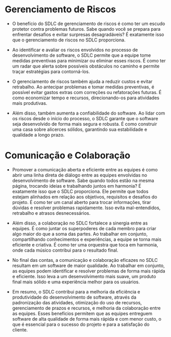 # Gerenciamento de Riscos

* O benefício do SDLC de gerenciamento de riscos é como ter um escudo protetor contra problemas futuros. Sabe quando você se prepara para enfrentar desafios e evitar surpresas desagradáveis? É exatamente isso que o gerenciamento de riscos no SDLC proporciona.

* Ao identificar e avaliar os riscos envolvidos no processo de desenvolvimento de software, o SDLC permite que a equipe tome medidas preventivas para minimizar ou eliminar esses riscos. É como ter um radar que alerta sobre possíveis obstáculos no caminho e permite traçar estratégias para contorná-los.

* O gerenciamento de riscos também ajuda a reduzir custos e evitar retrabalho. Ao antecipar problemas e tomar medidas preventivas, é possível evitar gastos extras com correções ou refatorações futuras. É como economizar tempo e recursos, direcionando-os para atividades mais produtivas.

* Além disso, também aumenta a confiabilidade do software. Ao lidar com os riscos desde o início do processo, o SDLC garante que o software seja desenvolvido de forma mais segura e robusta. É como construir uma casa sobre alicerces sólidos, garantindo sua estabilidade e qualidade a longo prazo.

# Comunicação e Colaboração

* Promover a comunicação aberta e eficiente entre as equipes é como abrir uma linha direta de diálogo entre as equipes envolvidas no desenvolvimento de software. Sabe quando todos estão na mesma página, trocando ideias e trabalhando juntos em harmonia? É exatamente isso que o SDLC proporciona. Ele permite que todos estejam alinhados em relação aos objetivos, requisitos e desafios do projeto. É como ter um canal aberto para trocar informações, tirar dúvidas e resolver problemas rapidamente. Isso evita mal-entendidos, retrabalho e atrasos desnecessários.

* Além disso, a colaboração no SDLC fortalece a sinergia entre as equipes. É como juntar os superpoderes de cada membro para criar algo maior do que a soma das partes. Ao trabalhar em conjunto, compartilhando conhecimentos e experiências, a equipe se torna mais eficiente e criativa. É como ter uma orquestra que toca em harmonia, onde cada músico contribui para o resultado final.

* No final das contas, a comunicação e colaboração eficazes no SDLC resultam em um software de maior qualidade. Ao trabalhar em conjunto, as equipes podem identificar e resolver problemas de forma mais rápida e eficiente. Isso leva a um desenvolvimento mais suave, um produto final mais sólido e uma experiência melhor para os usuários.

* Em resumo, o SDLC contribui para a melhoria da eficiência e produtividade do desenvolvimento de software, através da padronização das atividades, otimização do uso de recursos, gerenciamento de prazos e recursos, e melhoria da colaboração entre as equipes. Esses benefícios permitem que as equipes entreguem software de alta qualidade de forma mais rápida e com menor custo, o que é essencial para o sucesso do projeto e para a satisfação do cliente.
